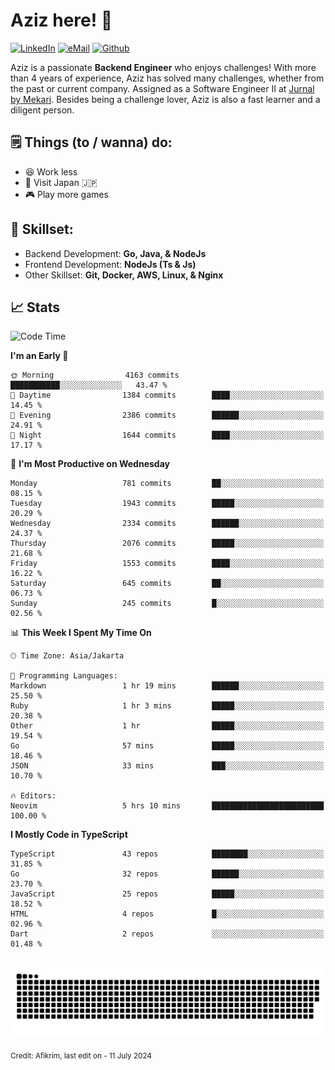 # Aziz here! 👋

[![LinkedIn](https://img.shields.io/static/v1?message=afikrim&logo=linkedin&label=&color=0077B5&logoColor=white&labelColor=&style=for-the-badge)](https://www.linkedin.com/in/afikrim)
[![eMail](https://img.shields.io/static/v1?message=afikrim10@gmail.com&logo=gmail&label=&color=D14836&logoColor=white&labelColor=&style=for-the-badge)](mailto:afikrim10@gmail.com)
[![Github](https://komarev.com/ghpvc/?username=afikrim&label=Visitors&style=for-the-badge)](https://www.github.com/afikrim)

<!--Introduction-->
Aziz is a passionate **Backend Engineer** who enjoys challenges! With more than 4 years of experience, Aziz has solved many challenges, whether from the past or current company. Assigned as a Software Engineer II at [Jurnal by Mekari](https://jurnal.id). Besides being a challenge lover, Aziz is also a fast learner and a diligent person.

<!--Things TODO-->
## 🗒️ Things (to / wanna) do:

- 😆 Work less
- 🚀 Visit Japan 🇯🇵
- 🎮 Play more games

<!--Skillset-->
## 🏅 Skillset:

- Backend Development: **Go, Java, & NodeJs**
- Frontend Development: **NodeJs (Ts & Js)**
- Other Skillset: **Git, Docker, AWS, Linux, & Nginx**

## 📈 Stats  

<!--START_SECTION:waka-->
![Code Time](http://img.shields.io/badge/Code%20Time-2%2C074%20hrs%2020%20mins-blue)

**I'm an Early 🐤** 

```text
🌞 Morning                4163 commits        ███████████░░░░░░░░░░░░░░   43.47 % 
🌆 Daytime                1384 commits        ████░░░░░░░░░░░░░░░░░░░░░   14.45 % 
🌃 Evening                2386 commits        ██████░░░░░░░░░░░░░░░░░░░   24.91 % 
🌙 Night                  1644 commits        ████░░░░░░░░░░░░░░░░░░░░░   17.17 % 
```
📅 **I'm Most Productive on Wednesday** 

```text
Monday                   781 commits         ██░░░░░░░░░░░░░░░░░░░░░░░   08.15 % 
Tuesday                  1943 commits        █████░░░░░░░░░░░░░░░░░░░░   20.29 % 
Wednesday                2334 commits        ██████░░░░░░░░░░░░░░░░░░░   24.37 % 
Thursday                 2076 commits        █████░░░░░░░░░░░░░░░░░░░░   21.68 % 
Friday                   1553 commits        ████░░░░░░░░░░░░░░░░░░░░░   16.22 % 
Saturday                 645 commits         ██░░░░░░░░░░░░░░░░░░░░░░░   06.73 % 
Sunday                   245 commits         █░░░░░░░░░░░░░░░░░░░░░░░░   02.56 % 
```


📊 **This Week I Spent My Time On** 

```text
🕑︎ Time Zone: Asia/Jakarta

💬 Programming Languages: 
Markdown                 1 hr 19 mins        ██████░░░░░░░░░░░░░░░░░░░   25.50 % 
Ruby                     1 hr 3 mins         █████░░░░░░░░░░░░░░░░░░░░   20.38 % 
Other                    1 hr                █████░░░░░░░░░░░░░░░░░░░░   19.54 % 
Go                       57 mins             █████░░░░░░░░░░░░░░░░░░░░   18.46 % 
JSON                     33 mins             ███░░░░░░░░░░░░░░░░░░░░░░   10.70 % 

🔥 Editors: 
Neovim                   5 hrs 10 mins       █████████████████████████   100.00 % 
```

**I Mostly Code in TypeScript** 

```text
TypeScript               43 repos            ████████░░░░░░░░░░░░░░░░░   31.85 % 
Go                       32 repos            ██████░░░░░░░░░░░░░░░░░░░   23.70 % 
JavaScript               25 repos            █████░░░░░░░░░░░░░░░░░░░░   18.52 % 
HTML                     4 repos             █░░░░░░░░░░░░░░░░░░░░░░░░   02.96 % 
Dart                     2 repos             ░░░░░░░░░░░░░░░░░░░░░░░░░   01.48 % 
```




<!--END_SECTION:waka-->


<br clear="both">

<div align="center">
  <img src="https://raw.githubusercontent.com/afikrim/afikrim/output/snake.svg" alt="Snake animation" />
</div>


<sub>Credit: Afikrim, last edit on - 11 July 2024</sub>
